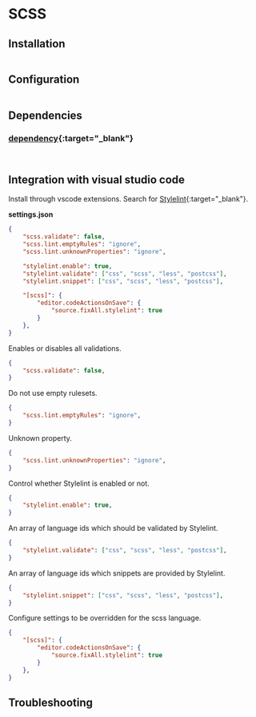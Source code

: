 # SCSS

## Installation

```shell
```

## Configuration

```shell
```

## Dependencies

### [dependency](dependency){:target="_blank"}

```shell
```

```json
```


## Integration with visual studio code

Install through vscode extensions. Search for [Stylelint](https://marketplace.visualstudio.com/items?itemName=stylelint.vscode-stylelint){:target="_blank"}.

**settings.json**

```json
{
    "scss.validate": false,
    "scss.lint.emptyRules": "ignore",
    "scss.lint.unknownProperties": "ignore",

    "stylelint.enable": true,
    "stylelint.validate": ["css", "scss", "less", "postcss"],
    "stylelint.snippet": ["css", "scss", "less", "postcss"],

    "[scss]": {
        "editor.codeActionsOnSave": {
            "source.fixAll.stylelint": true
        }
    },
}
```

Enables or disables all validations.

```json
{
    "scss.validate": false,
}
```

Do not use empty rulesets.

```json
{
    "scss.lint.emptyRules": "ignore",
}
```

Unknown property.

```json
{
    "scss.lint.unknownProperties": "ignore",
}
```

Control whether Stylelint is enabled or not.

```json
{
    "stylelint.enable": true,
}
```

An array of language ids which should be validated by Stylelint.

```json
{
    "stylelint.validate": ["css", "scss", "less", "postcss"],
}
```

An array of language ids which snippets are provided by Stylelint.

```json
{
    "stylelint.snippet": ["css", "scss", "less", "postcss"],
}
```

Configure settings to be overridden for the scss language.

```json
{
    "[scss]": {
        "editor.codeActionsOnSave": {
            "source.fixAll.stylelint": true
        }
    },
}
```

## Troubleshooting

```shell
```
